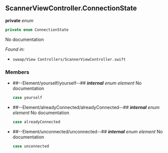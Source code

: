 ## ScannerViewController.ConnectionState

**private** *enum*

```swift
private enum ConnectionState
```

No documentation



*Found in:*

* `swaap/View Controllers/ScannerViewController.swift`


### Members



* ##--Element/yourself/yourself--##
	***internal*** *enum element*
	No documentation
	```swift
	case yourself
	```

* ##--Element/alreadyConnected/alreadyConnected--##
	***internal*** *enum element*
	No documentation
	```swift
	case alreadyConnected
	```

* ##--Element/unconnected/unconnected--##
	***internal*** *enum element*
	No documentation
	```swift
	case unconnected
	```


